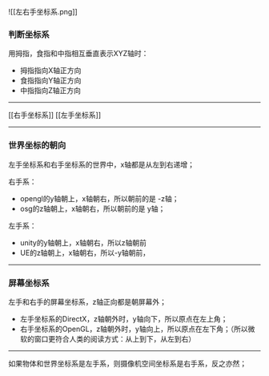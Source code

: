 ![[左右手坐标系.png]]

### 判断坐标系
用拇指，食指和中指相互垂直表示XYZ轴时：
- 拇指指向X轴正方向
- 食指指向Y轴正方向
- 中指指向Z轴正方向
***
[[右手坐标系]]
[[左手坐标系]]
***
### 世界坐标的朝向
左手坐标系和右手坐标系的世界中，x轴都是从左到右递增；

右手系：
- opengl的y轴朝上，x轴朝右，所以朝前的是 -z轴；
- osg的z轴朝上，x轴朝右，所以朝前的是 y轴；

左手系：
- unity的y轴朝上，x轴朝右，所以z轴朝前
- UE的z轴朝上，x轴朝右，所以-y轴朝前，
***
### 屏幕坐标系
左手和右手的屏幕坐标系，z轴正向都是朝屏幕外；

- 左手坐标系的DirectX，z轴朝外时，y轴向下，所以原点在左上角；
- 右手坐标系的OpenGL，z轴朝外时，y轴向上，所以原点在左下角；（所以微软的窗口更符合人类的阅读方式：从上到下，从左到右）
***
如果物体和世界坐标系是左手系，则摄像机空间坐标系是右手系，反之亦然；
